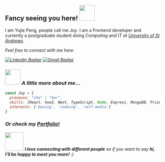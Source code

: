 ## Fancy seeing you here! <img src="https://media.giphy.com/media/mGcNjsfWAjY5AEZNw6/giphy.gif" width="50">

I am Yujie Peng, people call me <em>Joy</em>. I am a Frontend developer and currently a postgraduate student doing <em>Computing and IT<em> at [University of St Andrews](https://www.st-andrews.ac.uk/).

Feel free to connect with me here:

[![Linkedin Badge](https://img.shields.io/badge/-Yujie(Joy)Peng-blue?style=flat-square&logo=Linkedin&logoColor=white&link=https://www.linkedin.com/in/joy-yujiepeng/)](https://www.linkedin.com/in/joy-yujiepeng/)
[![Gmail Badge](https://img.shields.io/badge/-joyyujiepeng@gmail.com-c14438?style=flat-square&logo=Gmail&logoColor=white&link=mailto:joyyujiepeng@gmail.com)](mailto:joyyujiepeng@gmail.com)

### <img src="https://media.giphy.com/media/VgCDAzcKvsR6OM0uWg/giphy.gif" width="50"> A little more about me...  

```javascript
const Joy = {
  pronouns: "she" | "her",
  skills: [React, Vue3, Next, TypeScript, Node, Express, MongoDB, Prisma, TailwindCSS, HTML/CSS],
  interests: ['boxing', 'cooking', 'self-media']
}
```

### Or check my <ins>[Portfolio](https://joy-peng-portfolio.vercel.app/en)! </ins>


<img src="https://media.giphy.com/media/LnQjpWaON8nhr21vNW/giphy.gif" width="60"> <em><b>I love connecting with different people</b> so if you want to say <b>hi, I'll be happy to meet you more!</b> :)</em>
